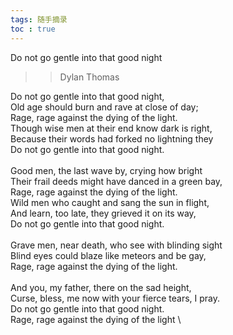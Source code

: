 ```yaml
---
tags: 随手摘录
toc : true
---
```


Do not go gentle into that good night

>> Dylan Thomas

Do not go gentle into that good night,               \
Old age should burn and rave at close of day;        \
Rage, rage against the dying of the light.           \
Though wise men at their end know dark is right,     \
Because their words had forked no lightning they     \
Do not go gentle into that good night.               \
                                                     \
Good men, the last wave by, crying how bright        \
Their frail deeds might have danced in a green bay,  \
Rage, rage against the dying of the light.           \
Wild men who caught and sang the sun in flight,      \
And learn, too late, they grieved it on its way,     \
Do not go gentle into that good night.               \
                                                     \
Grave men, near death, who see with blinding sight   \
Blind eyes could blaze like meteors and be gay,      \
Rage, rage against the dying of the light.           \
                                                     \
And you, my father, there on the sad height,         \
Curse, bless, me now with your fierce tears, I pray. \
Do not go gentle into that good night.               \
Rage, rage against the dying of the light            \


